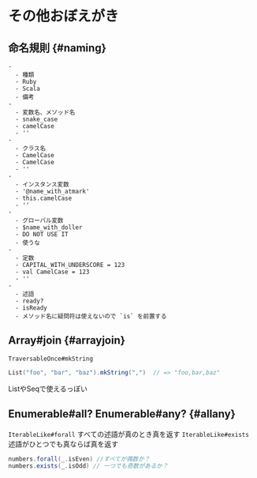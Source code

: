 その他おぼえがき
====

命名規則 {#naming}
----

```ymltbl
-
  - 種類
  - Ruby
  - Scala
  - 備考
-
  - 変数名、メソッド名
  - snake_case
  - camelCase
  - ''
-
  - クラス名
  - CamelCase
  - CamelCase
  - ''
-
  - インスタンス変数
  - '@name_with_atmark'
  - this.camelCase
  - ''
-
  - グローバル変数
  - $name_with_doller
  - DO NOT USE IT
  - 使うな
-
  - 定数
  - CAPITAL_WITH_UNDERSCORE = 123
  - val CamelCase = 123
  - ''
-
  - 述語
  - ready?
  - isReady
  - メソッド名に疑問符は使えないので `is` を前置する
```


Array#join {#arrayjoin}
----

`TraversableOnce#mkString`

```scala
List("foo", "bar", "baz").mkString(",")  // => "foo,bar,baz"
```

ListやSeqで使えるっぽい

Enumerable#all? Enumerable#any? {#allany}
----

`IterableLike#forall` すべての述語が真のとき真を返す
`IterableLike#exists` 述語がひとつでも真ならば真を返す

```scala
numbers.forall(_.isEven) //すべてが偶数か？
numbers.exists(_.isOdd) // 一つでも奇数があるか？
```
